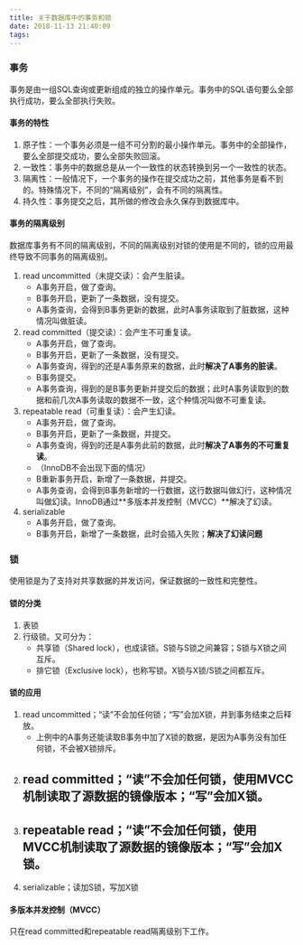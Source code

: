 ```yaml
---
title: 关于数据库中的事务和锁
date: 2018-11-13 21:40:09
tags:
---
```


### 事务

事务是由一组SQL查询或更新组成的独立的操作单元。事务中的SQL语句要么全部执行成功，要么全部执行失败。

<!-- more -->

#### 事务的特性

1. 原子性：一个事务必须是一组不可分割的最小操作单元。事务中的全部操作，要么全部提交成功，要么全部失败回滚。
2. 一致性：事务中的数据总是从一个一致性的状态转换到另一个一致性的状态。
3. 隔离性：一般情况下，一个事务的操作在提交成功之前，其他事务是看不到的。特殊情况下，不同的“隔离级别”，会有不同的隔离性。
4. 持久性：事务提交之后，其所做的修改会永久保存到数据库中。

#### 事务的隔离级别

数据库事务有不同的隔离级别，不同的隔离级别对锁的使用是不同的，锁的应用最终导致不同事务的隔离级别。

1. read uncommitted（未提交读）：会产生脏读。
	- A事务开启，做了查询。
	- B事务开启，更新了一条数据，没有提交。
	- A事务查询，会得到B事务更新的数据，此时A事务读取到了脏数据，这种情况叫做脏读。
2. read committed（提交读）：会产生不可重复读。
	- A事务开启，做了查询。
	- B事务开启，更新了一条数据，没有提交。
	- A事务查询，得到的还是A事务原来的数据，此时**解决了A事务的脏读**。
	- B事务提交。
	- A事务查询，得到的是B事务更新并提交后的数据；此时A事务读取到的数据和前几次A事务读取的数据不一致，这个种情况叫做不可重复读。
3. repeatable read（可重复读）：会产生幻读。
	- A事务开启，做了查询。
	- B事务开启，更新了一条数据，并提交。
	- A事务查询，得到的还是A事务此前的数据，此时**解决了A事务的不可重复读**。
	- （InnoDB不会出现下面的情况）
	- B重新事务开启，新增了一条数据，并提交。
	- A事务查询，会得到B事务新增的一行数据，这行数据叫做幻行，这种情况叫做幻读。InnoDB通过**多版本并发控制（MVCC）**解决了幻读。
4. serializable
	- A事务开启，做了查询。
	- B事务开启，新增了一条数据，此时会插入失败；**解决了幻读问题**

### 锁

使用锁是为了支持对共享数据的并发访问，保证数据的一致性和完整性。

#### 锁的分类

1. 表锁
2. 行级锁。又可分为：
	- 共享锁（Shared lock），也成读锁。S锁与S锁之间兼容；S锁与X锁之间互斥。
	- 排它锁（Exclusive lock），也称写锁。X锁与X锁/S锁之间都互斥。

#### 锁的应用

1. read uncommitted；“读”不会加任何锁；“写”会加X锁，并到事务结束之后释放。
	- 上例中的A事务还能读取B事务中加了X锁的数据，是因为A事务没有加任何锁，不会被X锁排斥。
2. read committed；“读”不会加任何锁，使用MVCC机制读取了源数据的镜像版本；“写”会加X锁。
	- 
3. repeatable read；“读”不会加任何锁，使用MVCC机制读取了源数据的镜像版本；“写”会加X锁。
	- 
4. serializable；读加S锁，写加X锁

#### 多版本并发控制（MVCC）

只在read committed和repeatable read隔离级别下工作。